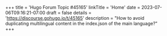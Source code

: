 +++
title = 'Hugo Forum Topic #45165'
linkTitle = 'Home'
date = 2023-07-06T09:16:21-07:00
draft = false
details = 'https://discourse.gohugo.io/t/45165'
description = "How to avoid duplicating multilingual content in the index.json of the main language?"
+++

